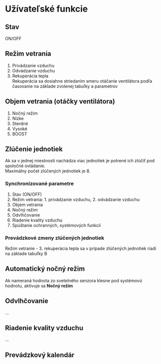 # Užívateľské funkcie  

## Stav 
ON/OFF

## Režim vetrania
1. Privádzanie vzduchu
2. Odvádzanie vzduchu
3. Rekuperácia tepla  
   Rekuperácia sa dosiahne striedaním smeru otáčanie ventilátora podľa časovanie na základe zvolenej tabuľky a parametrov

## Objem vetrania (otáčky ventilátora)  
1. Nočný režim 
2. Nízke
3. Sterdné
4. Vysoké
5. BOOST

## Zlúčenie jednotiek
Ak sa v jednej miestnosti nachádza viac jednotiek je potrené ich zlúčiť pod spoločné ovládanie.  
Maximálny počet zlúčených jednotiek je 8. 

### Synchronizované parametre
1. Stav (ON/OFF)
2. Režim vetrania: 1. privádzanie vzduchu, 2. odvádzanie vzduchu
3. Objem vetrania
4. Nočný režim
5. Odvlhčovanie
6. Riadenie kvality vzduchu
7. Spúštanie ochranných, systémových funkcií
### Prevádzkové zmeny zlúčených jednotiek  
Režim vetranie - 3. rekuperácia tepla sa v prípade zlúčených jednotiek riadi na základe tabuľky B

## Automatický nočný režim
Ak nameraná hodnota zo svetelného senzora klesne pod systémovú hodnotu, aktivuje sa **Nočný režim**
## Odvlhčovanie
...
## Riadenie kvality vzduchu
...
## Prevádzkový kalendár
